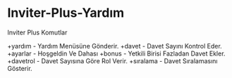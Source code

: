 # Inviter-Plus-Yardım

 Inviter Plus Komutlar 
 
 +yardım - Yardım Menüsüne Gönderir.
 +davet - Davet Sayını Kontrol Eder.
 +ayarlar - Hoşgeldin Ve Dahası
 +bonus - Yetkili Birisi Fazladan Davet Ekler.
 +davetrol - Davet Sayısına Göre Rol Verir.
 +sıralama - Davet Sıralamasını Gösterir.
